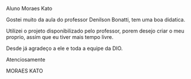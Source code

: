 Aluno Moraes Kato

Gostei muito da aula do professor Denilson Bonatti, tem uma boa didatica.

Utilizei o projeto disponibilizado pelo professor, porem desejo criar o meu  
proprio, assim que eu tiver mais tempo livre.


Desde já agradeço a ele e toda a equipe da DIO.

Atenciosamente

MORAES KATO
